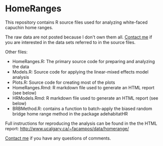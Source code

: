 HomeRanges
==========

This repository contains R source files used for analyzing white-faced capuchin home ranges.

The raw data are not posted because I don't own them all. [Contact me](mailto:camposfa@gmail.com) if you are interested in the data sets referred to in the source files.

Other files:
- HomeRanges.R: The primary source code for preparing and analyzing the data
- Models.R: Source code for applying the linear-mixed effects model analysis
- Plots.R: Source code for creating most of the plots
- HomeRanges.Rmd: R markdown file used to generate an HTML report (see below)
- HRModels.Rmd: R markdown file used to generate an HTML report (see below)
- BRBMethod.R: contains a function to batch-apply the biased random bridge home range method in the package adehabitatHR

Full instructions for reproducing the analysis can be found in the the HTML report: http://www.ucalgary.ca/~facampos/data/homerange/

[Contact me](mailto:camposfa@gmail.com) if you have any questions of comments.

